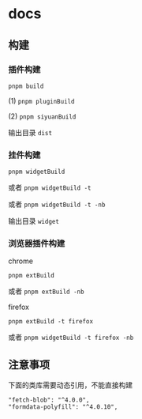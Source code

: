 # docs

## 构建

### 插件构建

`pnpm build`

(1) `pnpm pluginBuild`

(2) `pnpm siyuanBuild`

输出目录 `dist`

### 挂件构建

`pnpm widgetBuild` 

或者 `pnpm widgetBuild -t` 

或者 `pnpm widgetBuild -t -nb`

输出目录 `widget`

### 浏览器插件构建

chrome

`pnpm extBuild`

或者 `pnpm extBuild -nb`

firefox

`pnpm extBuild -t firefox`

或者 `pnpm widgetBuild -t firefox -nb`

## 注意事项

下面的类库需要动态引用，不能直接构建

```
"fetch-blob": "^4.0.0",
"formdata-polyfill": "^4.0.10",
```